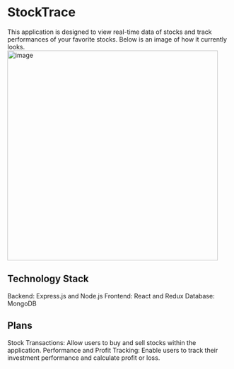 # StockTrace
This application is designed to view real-time data of stocks and track performances of your favorite stocks. Below is an image of how it currently looks. <br>
<img width="476" alt="image" src="https://github.com/XChen601/StockTrace/assets/72898664/d9490364-627a-47b7-8cdc-54e42cde98b8">

## Technology Stack
Backend: Express.js and Node.js
Frontend: React and Redux
Database: MongoDB

## Plans
Stock Transactions: Allow users to buy and sell stocks within the application.
Performance and Profit Tracking: Enable users to track their investment performance and calculate profit or loss.

